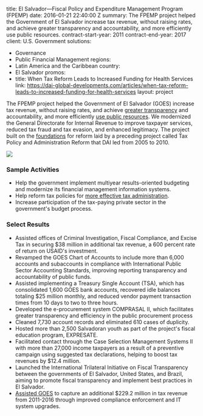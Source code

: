 
title: El Salvador—Fiscal Policy and Expenditure Management Program (FPEMP)
date: 2016-01-21 22:40:00 Z
summary: The FPEMP project helped the Government of El Salvador increase tax revenue,
  without raising rates, and achieve greater transparency and accountability, and
  more efficiently use public resources.
contract-start-year: 2011
contract-end-year: 2017
client: U.S. Government
solutions:
- Governance
- Public Financial Management
regions:
- Latin America and the Caribbean
country:
- El Salvador
promos:
- title: When Tax Reform Leads to Increased Funding for Health Services
  link: https://dai-global-developments.com/articles/when-tax-reform-leads-to-increased-funding-for-health-services
layout: project


The FPEMP project helped the Government of El Salvador (GOES) increase tax revenue, without raising rates, and achieve [greater transparency](http://www.transparenciaactiva.gob.sv/portal-de-transparencia-fiscal-se-renueva-y-profundiza-el-acceso-a-la-informacion-publica/) and accountability, and more efficiently [use public resources](http://www.usaid.gov/sites/default/files/documents/1865/120314_E3%20Brochure_Trifold_L_singles.pdf). We modernized the General Directorate for Internal Revenue to improve taxpayer services, reduced tax fraud and tax evasion, and enhanced legitimacy. The project built on the [foundations](http://dai-global-developments.com/articles/when-tax-reform-leads-to-increased-funding-for-health-services?utm_source=daidotcom) for reform laid by a preceding project called Tax Policy and Administration Reform that DAI led from 2005 to 2010.

![](https://assetify-dai.com/projects/salvadorinner.jpg)

### Sample Activities

* Help the government implement multiyear results-oriented budgeting and modernize its financial management information systems.
* Help reform tax policies for [more effective tax administration](http://dai-global-developments.com/articles/mitigating-instability-in-central-america?utm_source=daidotcom).
* Increase participation of the tax-paying private sector in the government's budget process.

### Select Results

* Assisted offices of Criminal Investigation, Fiscal Compliance, and Excise Tax in securing $38 million in additional tax revenue, a 600 percent rate of return on USAID's investment.
* Revamped the GOES Chart of Accounts to include more than 6,000 accounts and subaccounts in compliance with International Public Sector Accounting Standards, improving reporting transparency and accountability of public funds.
* Assisted implementing a Treasury Single Account (TSA), which has consolidated 1,600 GOES bank accounts, recovered idle balances totaling $25 million monthly, and reduced vendor payment transaction times from 10 days to two to three hours.
* Developed the e-procurement system COMPRASAL II, which facilitates greater transparency and efficiency in the public procurement process
* Cleaned 7,730 account records and eliminated 610 cases of duplicity.
* Hosted more than 2,500 Salvadoran youth as part of the project's fiscal education program, EXPRESATE.
* Facilitated contact through the Case Selection Management Systems II with more than 27,000 income taxpayers as a result of a preventive campaign using suggested tax declarations, helping to boost tax revenues by $12.4 million.
* Launched the International Trilateral Initiative on Fiscal Transparency between the governments of El Salvador, United States, and Brazil, aiming to promote fiscal transparency and implement best practices in El Salvador.
* [Assisted GOES](http://www.usglc.org/global-impact-project/stories/reforming-tax-collection-lift-communities) to capture an additional $229.2 million in tax revenue from 2011-2016 through improved compliance enforcement and IT system upgrades.
